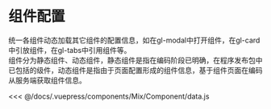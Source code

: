 # 组件配置
统一各组件动态加载其它组件的配置信息，如在gl-modal中打开组件，在gl-card中引放组件，在gl-tabs中引用组件等。
<br/>
组件分为静态组件、动态组件，静态组件是指在编码阶段已明确，在程序发布包中已包括的级件，动态组件是指由于页面配置形成的组件信息，基于组件页面在编码从服务端获取组件信息。

<<< @/docs/.vuepress/components/Mix/Component/data.js
